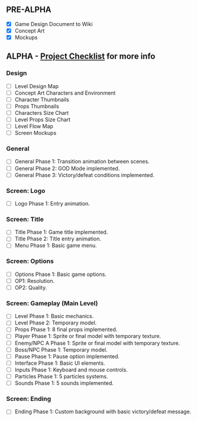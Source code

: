## PRE-ALPHA
- [x] Game Design Document to Wiki
- [x] Concept Art
- [x] Mockups
## ALPHA - [Project Checklist](https://drive.google.com/file/d/1uBzJVtQnFzZMntfmkd8HjcCFibLC9k9t/view) for more info
### Design
- [ ] Level Design Map
- [ ] Concept Art Characters and Environment
- [ ] Character Thumbnails
- [ ] Props Thumbnails
- [ ] Characters Size Chart
- [ ] Level Props Size Chart
- [ ] Level Flow Map
- [ ] Screen Mockups
### General
- [ ] General Phase 1: Transition animation between scenes.
- [ ] General Phase 2: GOD Mode implemented.
- [ ] General Phase 3: Victory/defeat conditions implemented.
### Screen: Logo
- [ ] Logo Phase 1: Entry animation.
### Screen: Title
- [ ] Title Phase 1: Game title implemented.
- [ ] Title Phase 2: Title entry animation.
- [ ] Menu Phase 1: Basic game menu.
### Screen: Options
- [ ] Options Phase 1: Basic game options.
- [ ] OP1: Resolution.
- [ ] OP2: Quality.
### Screen: Gameplay (Main Level)
- [ ] Level Phase 1: Basic mechanics.
- [ ] Level Phase 2: Temporary model.
- [ ] Props Phase 1: 8 final props implemented.
- [ ] Player Phase 1: Sprite or final model with temporary texture.
- [ ] Enemy/NPC A Phase 1: Sprite or final model with temporary texture.
- [ ] Boss/NPC Phase 1: Temporary model.
- [ ] Pause Phase 1: Pause option implemented.
- [ ] Interface Phase 1: Basic UI elements.
- [ ] Inputs Phase 1: Keyboard and mouse controls.
- [ ] Particles Phase 1: 5 particles systems.
- [ ] Sounds Phase 1: 5 sounds implemented.
### Screen: Ending
- [ ] Ending Phase 1: Custom background with basic victory/defeat message.
